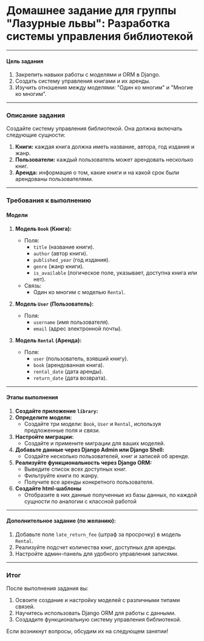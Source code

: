 # Домашнее задание для группы "Лазурные львы": Разработка системы управления библиотекой

---

#### **Цель задания**

1. Закрепить навыки работы с моделями и ORM в Django.
2. Создать систему управления книгами и их аренды.
3. Изучить отношения между моделями: "Один ко многим" и "Многие ко многим".

---

### **Описание задания**

Создайте систему управления библиотекой. Она должна включать следующие сущности:

1. **Книги:** каждая книга должна иметь название, автора, год издания и жанр.
2. **Пользователи:** каждый пользователь может арендовать несколько книг.
3. **Аренда:** информация о том, какие книги и на какой срок были арендованы пользователями.

---

### **Требования к выполнению**

#### **Модели**

1. **Модель `Book` (Книга):**
    
    - Поля:
        - `title` (название книги).
        - `author` (автор книги).
        - `published_year` (год издания).
        - `genre` (жанр книги).
        - `is_available` (логическое поле, указывает, доступна книга или нет).
    - Связь:
        - Один ко многим с моделью `Rental`.
2. **Модель `User` (Пользователь):**
    
    - Поля:
        - `username` (имя пользователя).
        - `email` (адрес электронной почты).
3. **Модель `Rental` (Аренда):**
    
    - Поля:
        - `user` (пользователь, взявший книгу).
        - `book` (арендованная книга).
        - `rental_date` (дата аренды).
        - `return_date` (дата возврата).

---

#### **Этапы выполнения**

1. **Создайте приложение `library`:**
2. **Определите модели:**
    - Создайте три модели: `Book`, `User` и `Rental`, используя предложенные поля и связи.
3. **Настройте миграции:**
    - Создайте и примените миграции для ваших моделей.
4. **Добавьте данные через Django Admin или Django Shell:**
    - Создайте несколько пользователей, книг и записей об аренде.
5. **Реализуйте функциональность через Django ORM:**
    - Выведите список всех доступных книг.
    - Фильтруйте книги по жанру.
    - Получите все аренды конкретного пользователя.
6. **Создайте html-шаблоны**
   - Отобразите в них данные полученные из базы данных, по каждой сущности по аналогии с классной работой

---

#### **Дополнительное задание (по желанию):**

1. Добавьте поле `late_return_fee` (штраф за просрочку) в модель `Rental`.
2. Реализуйте подсчет количества книг, доступных для аренды.
3. Настройте админ-панель для удобного управления записями.

---

### **Итог**

После выполнения задания вы:

1. Освоите создание и настройку моделей с различными типами связей.
2. Научитесь использовать Django ORM для работы с данными.
3. Создадите функциональную систему управления библиотекой.

Если возникнут вопросы, обсудим их на следующем занятии!